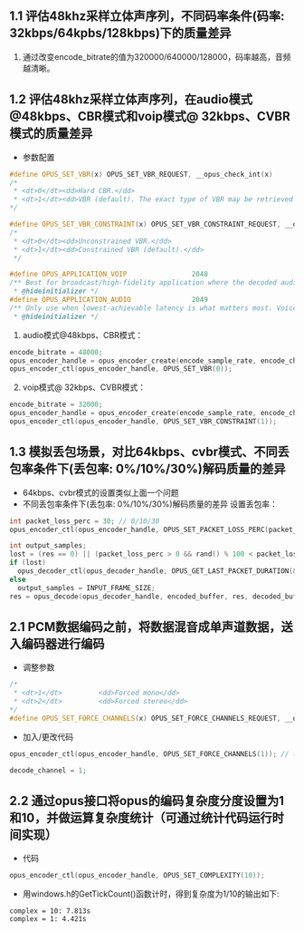 ## 1.1 评估48khz采样立体声序列，不同码率条件(码率: 32kbps/64kpbs/128kbps)下的质量差异
1. 通过改变encode_bitrate的值为320000/640000/128000，码率越高，音频越清晰。
## 1.2 评估48khz采样立体声序列，在audio模式@48kbps、CBR模式和voip模式@ 32kbps、CVBR模式的质量差异
* 参数配置
```C++
#define OPUS_SET_VBR(x) OPUS_SET_VBR_REQUEST, __opus_check_int(x)
/* 
 * <dt>0</dt><dd>Hard CBR.</dd>
 * <dt>1</dt><dd>VBR (default). The exact type of VBR may be retrieved via #OPUS_GET_VBR_CONSTRAINT.</dd>
*/

#define OPUS_SET_VBR_CONSTRAINT(x) OPUS_SET_VBR_CONSTRAINT_REQUEST, __opus_check_int(x)
/* 
 * <dt>0</dt><dd>Unconstrained VBR.</dd>
 * <dt>1</dt><dd>Constrained VBR (default).</dd>
 */

#define OPUS_APPLICATION_VOIP                2048
/** Best for broadcast/high-fidelity application where the decoded audio should be as close as possible to the input
 * @hideinitializer */
#define OPUS_APPLICATION_AUDIO               2049
/** Only use when lowest-achievable latency is what matters most. Voice-optimized modes cannot be used.
 * @hideinitializer */
```

1. audio模式@48kbps、CBR模式：
```C++
encode_bitrate = 48000;
opus_encoder_handle = opus_encoder_create(encode_sample_rate, encode_channel, OPUS_APPLICATION_AUDIO, &error);
opus_encoder_ctl(opus_encoder_handle, OPUS_SET_VBR(0));
```

2. voip模式@ 32kbps、CVBR模式：
```C++
encode_bitrate = 32000;
opus_encoder_handle = opus_encoder_create(encode_sample_rate, encode_channel, OPUS_APPLICATION_VOIP, &error);
opus_encoder_ctl(opus_encoder_handle, OPUS_SET_VBR_CONSTRAINT(1));
```
## 1.3 模拟丢包场景，对比64kbps、cvbr模式、不同丢包率条件下(丢包率: 0%/10%/30%)解码质量的差异
* 64kbps、cvbr模式的设置类似上面一个问题
* 不同丢包率条件下(丢包率: 0%/10%/30%)解码质量的差异
设置丢包率：
```C++
int packet_loss_perc = 30; // 0/10/30
opus_encoder_ctl(opus_encoder_handle, OPUS_SET_PACKET_LOSS_PERC(packet_loss_perc));

int output_samples;
lost = (res == 0) || (packet_loss_perc > 0 && rand() % 100 < packet_loss_perc);
if (lost)
  opus_decoder_ctl(opus_decoder_handle, OPUS_GET_LAST_PACKET_DURATION(&output_samples));
else
  output_samples = INPUT_FRAME_SIZE;
res = opus_decode(opus_decoder_handle, encoded_buffer, res, decoded_buffer, output_samples, 0);
```
## 2.1 PCM数据编码之前，将数据混音成单声道数据，送入编码器进行编码
* 调整参数
```C++
/* 
 * <dt>1</dt>         <dd>Forced mono</dd>
 * <dt>2</dt>         <dd>Forced stereo</dd>
*/
#define OPUS_SET_FORCE_CHANNELS(x) OPUS_SET_FORCE_CHANNELS_REQUEST, __opus_check_int(x)
```
* 加入/更改代码
```C++
opus_encoder_ctl(opus_encoder_handle, OPUS_SET_FORCE_CHANNELS(1)); // 不能直接将INPUT_CHANNEL改为1

decode_channel = 1;
```
## 2.2 通过opus接口将opus的编码复杂度分度设置为1和10，并做运算复杂度统计（可通过统计代码运行时间实现）
* 代码
```C++
opus_encoder_ctl(opus_encoder_handle, OPUS_SET_COMPLEXITY(10));
```
* 用windows.h的GetTickCount()函数计时，得到复杂度为1/10的输出如下:
```
complex = 10: 7.813s
complex = 1: 4.421s
```
